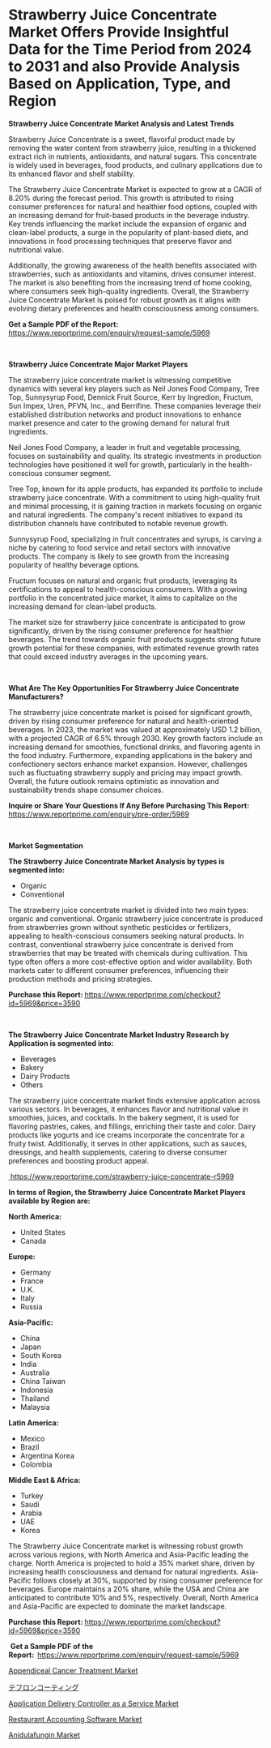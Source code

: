<p><h1>Strawberry Juice Concentrate Market Offers Provide Insightful Data for the Time Period from 2024 to 2031 and also Provide Analysis Based on Application, Type, and Region</h1></p><p><strong>Strawberry Juice Concentrate Market Analysis and Latest Trends</strong></p>
<p><p>Strawberry Juice Concentrate is a sweet, flavorful product made by removing the water content from strawberry juice, resulting in a thickened extract rich in nutrients, antioxidants, and natural sugars. This concentrate is widely used in beverages, food products, and culinary applications due to its enhanced flavor and shelf stability.</p><p>The Strawberry Juice Concentrate Market is expected to grow at a CAGR of 8.20% during the forecast period. This growth is attributed to rising consumer preferences for natural and healthier food options, coupled with an increasing demand for fruit-based products in the beverage industry. Key trends influencing the market include the expansion of organic and clean-label products, a surge in the popularity of plant-based diets, and innovations in food processing techniques that preserve flavor and nutritional value.</p><p>Additionally, the growing awareness of the health benefits associated with strawberries, such as antioxidants and vitamins, drives consumer interest. The market is also benefiting from the increasing trend of home cooking, where consumers seek high-quality ingredients. Overall, the Strawberry Juice Concentrate Market is poised for robust growth as it aligns with evolving dietary preferences and health consciousness among consumers.</p></p>
<p><strong>Get a Sample PDF of the Report:&nbsp;</strong> <a href="https://www.reportprime.com/enquiry/request-sample/5969">https://www.reportprime.com/enquiry/request-sample/5969</a></p>
<p>&nbsp;</p>
<p><strong>Strawberry Juice Concentrate Major Market Players</strong></p>
<p><p>The strawberry juice concentrate market is witnessing competitive dynamics with several key players such as Neil Jones Food Company, Tree Top, Sunnysyrup Food, Dennick Fruit Source, Kerr by Ingredion, Fructum, Sun Impex, Uren, PFVN, Inc., and Berrifine. These companies leverage their established distribution networks and product innovations to enhance market presence and cater to the growing demand for natural fruit ingredients.</p><p>Neil Jones Food Company, a leader in fruit and vegetable processing, focuses on sustainability and quality. Its strategic investments in production technologies have positioned it well for growth, particularly in the health-conscious consumer segment.</p><p>Tree Top, known for its apple products, has expanded its portfolio to include strawberry juice concentrate. With a commitment to using high-quality fruit and minimal processing, it is gaining traction in markets focusing on organic and natural ingredients. The company's recent initiatives to expand its distribution channels have contributed to notable revenue growth.</p><p>Sunnysyrup Food, specializing in fruit concentrates and syrups, is carving a niche by catering to food service and retail sectors with innovative products. The company is likely to see growth from the increasing popularity of healthy beverage options.</p><p>Fructum focuses on natural and organic fruit products, leveraging its certifications to appeal to health-conscious consumers. With a growing portfolio in the concentrated juice market, it aims to capitalize on the increasing demand for clean-label products.</p><p>The market size for strawberry juice concentrate is anticipated to grow significantly, driven by the rising consumer preference for healthier beverages. The trend towards organic fruit products suggests strong future growth potential for these companies, with estimated revenue growth rates that could exceed industry averages in the upcoming years.</p></p>
<p>&nbsp;</p>
<p><strong>What Are The Key Opportunities For Strawberry Juice Concentrate Manufacturers?</strong></p>
<p><p>The strawberry juice concentrate market is poised for significant growth, driven by rising consumer preference for natural and health-oriented beverages. In 2023, the market was valued at approximately USD 1.2 billion, with a projected CAGR of 6.5% through 2030. Key growth factors include an increasing demand for smoothies, functional drinks, and flavoring agents in the food industry. Furthermore, expanding applications in the bakery and confectionery sectors enhance market expansion. However, challenges such as fluctuating strawberry supply and pricing may impact growth. Overall, the future outlook remains optimistic as innovation and sustainability trends shape consumer choices.</p></p>
<p><strong>Inquire or Share Your Questions If Any Before Purchasing This Report:</strong> <a href="https://www.reportprime.com/enquiry/pre-order/5969">https://www.reportprime.com/enquiry/pre-order/5969</a></p>
<p>&nbsp;</p>
<p><strong>Market Segmentation</strong></p>
<p><strong>The Strawberry Juice Concentrate Market Analysis by types is segmented into:</strong></p>
<p><ul><li>Organic</li><li>Conventional</li></ul></p>
<p><p>The strawberry juice concentrate market is divided into two main types: organic and conventional. Organic strawberry juice concentrate is produced from strawberries grown without synthetic pesticides or fertilizers, appealing to health-conscious consumers seeking natural products. In contrast, conventional strawberry juice concentrate is derived from strawberries that may be treated with chemicals during cultivation. This type often offers a more cost-effective option and wider availability. Both markets cater to different consumer preferences, influencing their production methods and pricing strategies.</p></p>
<p><strong>Purchase this Report:&nbsp;</strong><a href="https://www.reportprime.com/checkout?id=5969&price=3590">https://www.reportprime.com/checkout?id=5969&price=3590</a></p>
<p>&nbsp;</p>
<p><strong>The Strawberry Juice Concentrate Market Industry Research by Application is segmented into:</strong></p>
<p><ul><li>Beverages</li><li>Bakery</li><li>Dairy Products</li><li>Others</li></ul></p>
<p><p>The strawberry juice concentrate market finds extensive application across various sectors. In beverages, it enhances flavor and nutritional value in smoothies, juices, and cocktails. In the bakery segment, it is used for flavoring pastries, cakes, and fillings, enriching their taste and color. Dairy products like yogurts and ice creams incorporate the concentrate for a fruity twist. Additionally, it serves in other applications, such as sauces, dressings, and health supplements, catering to diverse consumer preferences and boosting product appeal.</p></p>
<p><a href="https://www.reportprime.com/strawberry-juice-concentrate-r5969">&nbsp;https://www.reportprime.com/strawberry-juice-concentrate-r5969</a></p>
<p><strong>In terms of Region, the Strawberry Juice Concentrate Market Players available by Region are:</strong></p>
<p>
    <p> <strong> North America: </strong>
        <ul>
            <li>United States</li>
            <li>Canada</li>
        </ul>
        </p> 
    <p> <strong> Europe: </strong>
        <ul>
            <li>Germany</li>
            <li>France</li>
            <li>U.K.</li>
            <li>Italy</li>
            <li>Russia</li>
        </ul>
        </p> 
    <p> <strong> Asia-Pacific: </strong>
        <ul>
            <li>China</li>
            <li>Japan</li>
            <li>South Korea</li>
            <li>India</li>
            <li>Australia</li>
            <li>China Taiwan</li>
            <li>Indonesia</li>
            <li>Thailand</li>
            <li>Malaysia</li>
        </ul>
        </p> 
    <p> <strong> Latin America: </strong>
        <ul>
            <li>Mexico</li>
            <li>Brazil</li>
            <li>Argentina Korea</li>
            <li>Colombia</li>
        </ul>
        </p> 
    <p> <strong> Middle East & Africa: </strong>
        <ul>
            <li>Turkey</li>
            <li>Saudi</li>
            <li>Arabia</li>
            <li>UAE</li>
            <li>Korea</li>
        </ul>
    </p>
    </p>
<p><p>The Strawberry Juice Concentrate market is witnessing robust growth across various regions, with North America and Asia-Pacific leading the charge. North America is projected to hold a 35% market share, driven by increasing health consciousness and demand for natural ingredients. Asia-Pacific follows closely at 30%, supported by rising consumer preference for beverages. Europe maintains a 20% share, while the USA and China are anticipated to contribute 10% and 5%, respectively. Overall, North America and Asia-Pacific are expected to dominate the market landscape.</p></p>
<p><strong>Purchase this Report: </strong><a href="https://www.reportprime.com/checkout?id=5969&price=3590">https://www.reportprime.com/checkout?id=5969&price=3590</a></p>
<p>&nbsp;<strong>Get a Sample PDF of the Report:&nbsp;&nbsp;</strong><a href="https://www.reportprime.com/enquiry/request-sample/5969">https://www.reportprime.com/enquiry/request-sample/5969</a></p>
<p><strong></strong></p>
<p><p><a href="https://medium.com/@eloisadavis1985/exploring-appendiceal-cancer-treatment-market-dynamics-revenue-analysis-and-growth-projections-in-2c4f5f6990b4">Appendiceal Cancer Treatment Market</a></p><p><a href="https://medium.com/@marlanamarvn/%E6%AC%A1%E3%81%AE%E6%96%87%E7%AB%A0%E3%82%92%E6%97%A5%E6%9C%AC%E8%AA%9E%E3%81%AB%E7%BF%BB%E8%A8%B3%E3%81%97%E3%81%A6%E3%81%8F%E3%81%A0%E3%81%95%E3%81%84-2024%E5%B9%B4%E3%81%8B%E3%82%892031%E5%B9%B4%E3%81%BE%E3%81%A7%E3%81%AE%E6%9C%9F%E9%96%93%E3%81%AB%E3%81%8A%E3%81%91%E3%82%8Bptfe%E3%82%B3%E3%83%BC%E3%83%86%E3%82%A3%E3%83%B3%E3%82%B0%E5%B8%82%E5%A0%B4%E3%82%B7%E3%82%A7%E3%82%A2%E3%81%A8%E7%AB%B6%E4%BA%89%E7%8A%B6%E6%B3%81%E3%81%AB%E9%96%A2%E3%81%99%E3%82%8B%E6%B4%9E%E5%AF%9F-e3fe5eb2053a">テフロンコーティング</a></p><p><a href="https://medium.com/@eloisadavis1985/application-delivery-controller-as-a-service-market-size-by-type-on-premise-cloud-based-by-93a927ee8716">Application Delivery Controller as a Service Market</a></p><p><a href="https://www.linkedin.com/pulse/market-dynamics-future-trends-global-restaurant-accounting-software-npcfc?trackingId=%2B5Cqy3SORP%2Ba%2Fj9vkqJwcQ%3D%3D">Restaurant Accounting Software Market</a></p><p><a href="https://www.linkedin.com/pulse/comprehensive-look-product-type-50-mg-per-vial100-vial-application-suvlf?trackingId=v1ENDHngRiK5FOEuAWkZEQ%3D%3D">Anidulafungin Market</a></p></p>